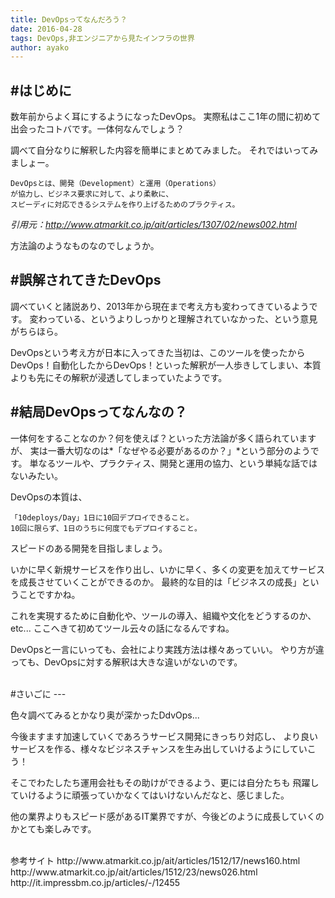 ```yaml
---
title: DevOpsってなんだろう？
date: 2016-04-28
tags: DevOps,非エンジニアから見たインフラの世界
author: ayako
---
```


#はじめに
---
数年前からよく耳にするようになったDevOps。
実際私はここ1年の間に初めて出会ったコトバです。一体何なんでしょう？

調べて自分なりに解釈した内容を簡単にまとめてみました。
それではいってみましょー。

```bash:
DevOpsとは、開発（Development）と運用（Operations）
が協力し、ビジネス要求に対して、より柔軟に、
スピーディに対応できるシステムを作り上げるためのプラクティス。
```
*引用元：http://www.atmarkit.co.jp/ait/articles/1307/02/news002.html*

方法論のようなものなのでしょうか。

#誤解されてきたDevOps
---

調べていくと諸説あり、2013年から現在まで考え方も変わってきているようです。
変わっている、というよりしっかりと理解されていなかった、という意見がちらほら。
<br>

DevOpsという考え方が日本に入ってきた当初は、このツールを使ったからDevOps！自動化したからDevOps！といった解釈が一人歩きしてしまい、本質よりも先にその解釈が浸透してしまっていたようです。
<br>

#結局DevOpsってなんなの？
---

一体何をすることなのか？何を使えば？といった方法論が多く語られていますが、
実は一番大切なのは*「なぜやる必要があるのか？」*という部分のようです。
単なるツールや、プラクティス、開発と運用の協力、という単純な話ではないみたい。
<br>

DevOpsの本質は、

```bash:
「10deploys/Day」1日に10回デプロイできること。
10回に限らず、1日のうちに何度でもデプロイすること。
```

スピードのある開発を目指しましょう。

いかに早く新規サービスを作り出し、いかに早く、多くの変更を加えてサービスを成長させていくことができるのか。
最終的な目的は「ビジネスの成長」ということですかね。

これを実現するために自動化や、ツールの導入、組織や文化をどうするのか、etc...
ここへきて初めてツール云々の話になるんですね。

DevOpsと一言にいっても、会社により実践方法は様々あっていい。
やり方が違っても、DevOpsに対する解釈は大きな違いがないのです。

<br>
#さいごに
---

色々調べてみるとかなり奥が深かったDdvOps...

今後ますます加速していくであろうサービス開発にきっちり対応し、
より良いサービスを作る、様々なビジネスチャンスを生み出していけるようにしていこう！

そこでわたしたち運用会社もその助けができるよう、更には自分たちも
飛躍していけるように頑張っていかなくてはいけないんだなと、感じました。

他の業界よりもスピード感があるIT業界ですが、今後どのように成長していくのかとても楽しみです。

<br>
参考サイト
http://www.atmarkit.co.jp/ait/articles/1512/17/news160.html
http://www.atmarkit.co.jp/ait/articles/1512/23/news026.html
http://it.impressbm.co.jp/articles/-/12455

